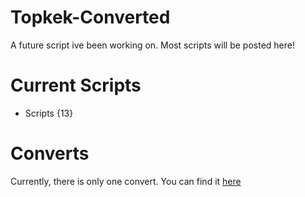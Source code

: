 # Topkek-Converted
A future script ive been working on. Most scripts will be posted here!

# Current Scripts
- Scripts {13}

# Converts
Currently, there is only one convert.
You can find it [here](https://pastebin.com/7W4925q4)
